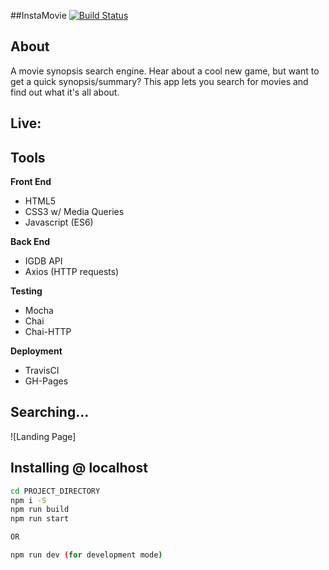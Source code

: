 ##InstaMovie
[![Build Status](https://travis-ci.org/dotexe0/gamesift.svg?branch=master)](https://travis-ci.org/dotexe0/gamesift)
<h2>About</h2>
A movie synopsis search engine. Hear about a cool new game, but want to get a quick synopsis/summary? This app lets you search for movies and find out what it's all about.

## Live:


## Tools
**Front End**
* HTML5
* CSS3 w/ Media Queries
* Javascript (ES6)

**Back End**
* IGDB API
* Axios (HTTP requests)

**Testing**
* Mocha
* Chai
* Chai-HTTP

**Deployment**
* TravisCI
* GH-Pages

## Searching...
![Landing Page]




## Installing @ localhost

```sh
cd PROJECT_DIRECTORY
npm i -S
npm run build
npm run start

OR

npm run dev (for development mode)
```
